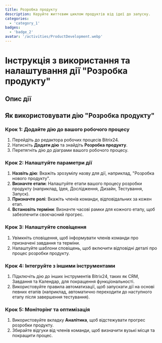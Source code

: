 ```yaml
---
title: Розробка продукту
description: Керуйте життєвим циклом продуктів від ідеї до запуску.
categories: 
  - 'category_1'
badges: 
  - 'badge_2'
avatar: '/activities/ProductDevelopment.webp'
---
```

# Інструкція з використання та налаштування дії "Розробка продукту"

## Опис дії

## Як використовувати дію "Розробка продукту"

### Крок 1: Додайте дію до вашого робочого процесу
1. Перейдіть до редактора робочих процесів Bitrix24.
2. Натисніть **Додати дію** та знайдіть **Розробка продукту**.
3. Перетягніть дію до діаграми вашого робочого процесу.

### Крок 2: Налаштуйте параметри дії
1. **Назвіть дію**: Вкажіть зрозумілу назву для дії, наприклад, "Розробка нового продукту".
2. **Визначте етапи**: Налаштуйте етапи вашого процесу розробки продукту (наприклад, Ідея, Дослідження, Дизайн, Тестування, Запуск).
3. **Призначте ролі**: Вкажіть членів команди, відповідальних за кожен етап.
4. **Встановіть терміни**: Визначте часові рамки для кожного етапу, щоб забезпечити своєчасний прогрес.

### Крок 3: Налаштуйте сповіщення
1. Увімкніть сповіщення, щоб інформувати членів команди про призначені завдання та терміни.
2. Налаштуйте шаблони сповіщень, щоб включити відповідні деталі про процес розробки продукту.

### Крок 4: Інтегруйте з іншими інструментами
1. Підключіть дію до інших інструментів Bitrix24, таких як CRM, Завдання та Календар, для покращення функціональності.
2. Використовуйте правила автоматизації, щоб запускати дії на основі певних етапів (наприклад, автоматично переходити до наступного етапу після завершення тестування).

### Крок 5: Моніторінг та оптимізація
1. Використовуйте вкладку **Аналітика**, щоб відстежувати прогрес розробки продукту.
2. Збирайте відгуки від членів команди, щоб визначити вузькі місця та покращити процес.